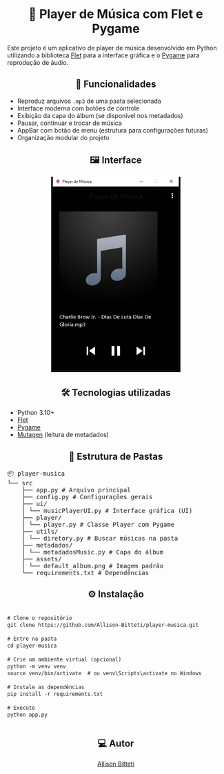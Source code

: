<h1 align="center">🎵 Player de Música com Flet e Pygame</h1>

Este projeto é um aplicativo de player de música desenvolvido em Python utilizando a biblioteca <a href="https://flet.dev/">Flet</a> para a interface gráfica e o <a href="https://www.pygame.org/docs/">Pygame</a> para reprodução de áudio.

<h2 align="center">🚀 Funcionalidades</h2>

<ul>
    <li>Reproduz arquivos <code>.mp3</code> de uma pasta selecionada</li>
    <li>Interface moderna com botões de controle</li>
    <li>Exibição da capa do álbum (se disponível nos metadados)</li>
    <li>Pausar, continuar e trocar de música</li>
    <li>AppBar com botão de menu (estrutura para configurações futuras)</li>
    <li>Organização modular do projeto</li>
</ul>

<h2 align="center">🖼️ Interface</h2>

<p align="center">
    <img src="assets/preview.png" alt="Preview do App" width="300"/>
</p>

<h2 align="center">🛠️ Tecnologias utilizadas</h2>

<ul>
    <li>Python 3.10+</li>
    <li><a href="https://flet.dev">Flet</a></li>
    <li><a href="https://www.pygame.org/">Pygame</a></li>
    <li><a href="https://mutagen.readthedocs.io/">Mutagen</a> (leitura de metadados)</li>
</ul>

<h2 align="center">📁 Estrutura de Pastas</h2>

<pre>
📦 player-musica
└── src
    ├── app.py # Arquivo principal
    ├── config.py # Configurações gerais
    ├── ui/
    │ └── musicPlayerUI.py # Interface gráfica (UI)
    ├── player/
    │ └── player.py # Classe Player com Pygame
    ├── utils/
    │ └── diretory.py # Buscar músicas na pasta
    ├── metadados/
    │ └── metadadosMusic.py # Capa do álbum
    ├── assets/
    │ └── default_album.png # Imagem padrão
    └── requirements.txt # Dependências
</pre>

<h2 align="center">⚙️ Instalação</h2>

<pre><code class="bash">
# Clone o repositório
git clone https://github.com/Allison-Bitteti/player-musica.git

# Entre na pasta
cd player-musica

# Crie um ambiente virtual (opcional)
python -m venv venv
source venv/bin/activate  # ou venv\Scripts\activate no Windows

# Instale as dependências
pip install -r requirements.txt

# Execute
python app.py
</code>
</pre>

<h2 align="center">💻 Autor</h2>
<p align="center"><a href="https://github.com/Allison-Bitteti">Allison Bitteti</a></p>
